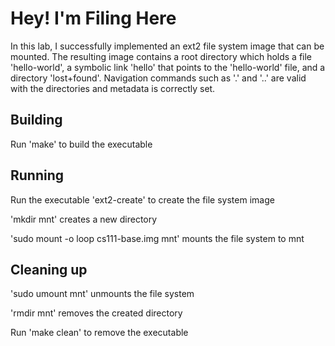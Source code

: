 # Hey! I'm Filing Here

In this lab, I successfully implemented an ext2 file system image that can be mounted. The resulting image contains a root directory which holds a file 'hello-world', a symbolic link 'hello' that points to the 'hello-world' file, and a directory 'lost+found'. Navigation commands such as '.' and '..' are valid with the directories and metadata is correctly set.

## Building

Run 'make' to build the executable

## Running

Run the executable 'ext2-create' to create the file system image

'mkdir mnt' creates a new directory

'sudo mount -o loop cs111-base.img mnt' mounts the file system to mnt


## Cleaning up
'sudo umount mnt' unmounts the file system

'rmdir mnt' removes the created directory

Run 'make clean' to remove the executable

